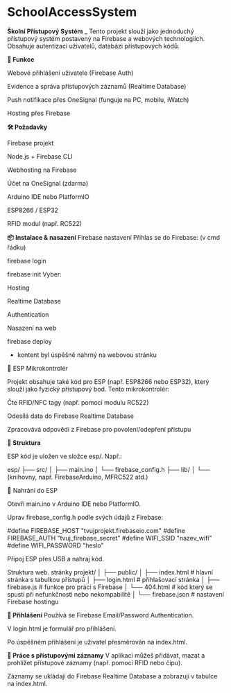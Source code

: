 # SchoolAccessSystem

**Školní Přístupový Systém**
_
Tento projekt slouží jako jednoduchý přístupový systém postavený na Firebase a webových technologiích. Obsahuje autentizaci uživatelů, databázi přístupových kódů.

**🚀 Funkce**

Webové přihlášení uživatele (Firebase Auth)

Evidence a správa přístupových záznamů (Realtime Database)

Push notifikace přes OneSignal (funguje na PC, mobilu, iWatch)

Hosting přes Firebase

**🛠️ Požadavky**

Firebase projekt

Node.js + Firebase CLI

Webhosting na Firebase

Účet na OneSignal (zdarma)

Arduino IDE nebo PlatformIO

ESP8266 / ESP32

RFID modul (např. RC522)

**📦 Instalace & nasazení**
Firebase nastavení
Přihlas se do Firebase:
(v cmd řádku)

firebase login

firebase init
Vyber:

Hosting

Realtime Database

Authentication

Nasazení na web

firebase deploy
- kontent byl úspěšně nahrný na webovou stránku

🔌 ESP Mikrokontrolér

Projekt obsahuje také kód pro ESP (např. ESP8266 nebo ESP32), který slouží jako fyzický přístupový bod. Tento mikrokontrolér:

Čte RFID/NFC tagy (např. pomocí modulu RC522)

Odesílá data do Firebase Realtime Database

Zpracovává odpovědi z Firebase pro povolení/odepření přístupu

**📁 Struktura**

ESP kód je uložen ve složce esp/. Např.:

esp/
├── src/
│   ├── main.ino
│   └── firebase_config.h
├── lib/
│   └── (knihovny, např. FirebaseArduino, MFRC522 atd.)

🔧 Nahrání do ESP

Otevři main.ino v Arduino IDE nebo PlatformIO.

Uprav firebase_config.h podle svých údajů z Firebase:

#define FIREBASE_HOST "tvujprojekt.firebaseio.com"
#define FIREBASE_AUTH "tvuj_firebase_secret"
#define WIFI_SSID "nazev_wifi"
#define WIFI_PASSWORD "heslo"

Připoj ESP přes USB a nahraj kód.

Struktura web. stránky
projekt/
│
├── public/
│   ├── index.html       # hlavní stránka s tabulkou přístupů
│   ├── login.html       # přihlašovací stránka
│   ├── firebase.js      # funkce pro práci s Firebase
│   └── 404.html         # kód který se spustí při nefunkčnosti nebo nekompabilitě
│
└── firebase.json        # nastavení Firebase hostingu

**🔐 Přihlášení**
Používá se Firebase Email/Password Authentication.

V login.html je formulář pro přihlášení.

Po úspěšném přihlášení je uživatel přesměrován na index.html.

**📖 Práce s přístupovými záznamy**
V aplikaci můžeš přidávat, mazat a prohlížet přístupové záznamy (např. pomocí RFID nebo čipu).

Záznamy se ukládají do Firebase Realtime Database a zobrazují v tabulce na index.html.
